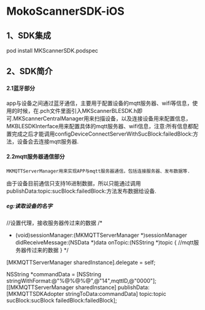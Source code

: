 # MokoScannerSDK-iOS
## 1、SDK集成
pod install MKScannerSDK.podspec
## 2、SDK简介

#### 2.1蓝牙部分
   app与设备之间通过蓝牙通信，主要用于配置设备的mqtt服务器、wifi等信息，使用的时候，在.pch文件里面引入MKScannerBLESDK.h即可.MKScannerCentralManager用来扫描设备，以及连接设备用来配置信息，MKBLESDKInterface用来配置具体的mqtt服务器、wifi信息，注意:所有信息都配置完成之后才能调用configDeviceConnectServerWithSucBlock:failedBlock:方法，设备会去连接mqtt服务器.

#### 2.2mqtt服务器通信部分
    MKMQTTServerManager用来实现APP与mqtt服务器通信，包括连接服务器、发布数据等.
由于设备目前通信只支持16进制数据，所以只能通过调用publishData:topic:sucBlock:failedBlock:方法发布数据给设备.

##### eg:读取设备的名字
//设置代理，接收服务器传过来的数据
/*
  - (void)sessionManager:(MKMQTTServerManager *)sessionManager didReceiveMessage:(NSData *)data onTopic:(NSString *)topic {
    //mqtt服务器传过来的数据
  }
*/


[MKMQTTServerManager sharedInstance].delegate = self;

NSString *commandData = [NSString stringWithFormat:@"%@%@%@",@"14",mqttID,@"0000"];
[[MKMQTTServerManager sharedInstance] publishData:[MKMQTTSDKAdopter stringToData:commandData]
                                            topic:topic
                                         sucBlock:sucBlock
                                      failedBlock:failedBlock];
